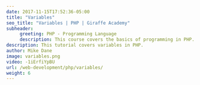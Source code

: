 ```yaml
---
date: 2017-11-15T17:52:36-05:00
title: "Variables"
seo_title: "Variables | PHP | Giraffe Academy"
subheader:
     greeting: PHP - Programming Language
     description: This course covers the basics of programming in PHP. Work your way through the videos and we'll teach you everything you need to know to start your programming journey!
description: This tutorial covers variables in PHP.
author: Mike Dane
image: variables.png
video: -1iErfiYpBU
url: /web-development/php/variables/
weight: 6
---
```

